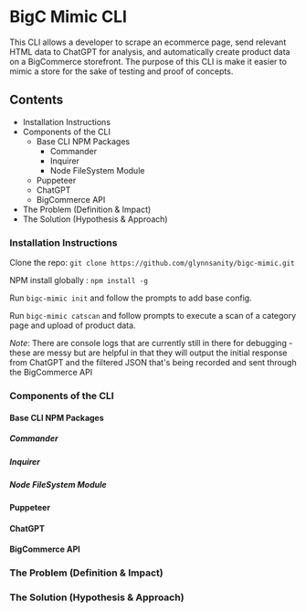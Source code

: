 # BigC Mimic CLI
This CLI allows a developer to scrape an ecommerce page, send relevant HTML data to ChatGPT for analysis, and automatically create product data on a BigCommerce storefront. The purpose of this CLI is make it easier to mimic a store for the sake of testing and proof of concepts.

## Contents
- Installation Instructions
- Components of the CLI
    - Base CLI NPM Packages
        - Commander
        - Inquirer
        - Node FileSystem Module
    - Puppeteer
    - ChatGPT
    - BigCommerce API
- The Problem (Definition & Impact)
- The Solution (Hypothesis & Approach)

### Installation Instructions

Clone the repo:
`git clone https://github.com/glynnsanity/bigc-mimic.git`

NPM install globally :
`npm install -g`

Run `bigc-mimic init` and follow the prompts to add base config.

Run `bigc-mimic catscan` and follow prompts to execute a scan of a category page and upload of product data.

*Note*: There are console logs that are currently still in there for debugging - these are messy but are helpful in that they will output the initial response from ChatGPT and the filtered JSON that's being recorded and sent through the BigCommerce API

### Components of the CLI
#### Base CLI NPM Packages
##### Commander
##### Inquirer
##### Node FileSystem Module
#### Puppeteer
#### ChatGPT
#### BigCommerce API
### The Problem (Definition & Impact)
### The Solution (Hypothesis & Approach)

### 